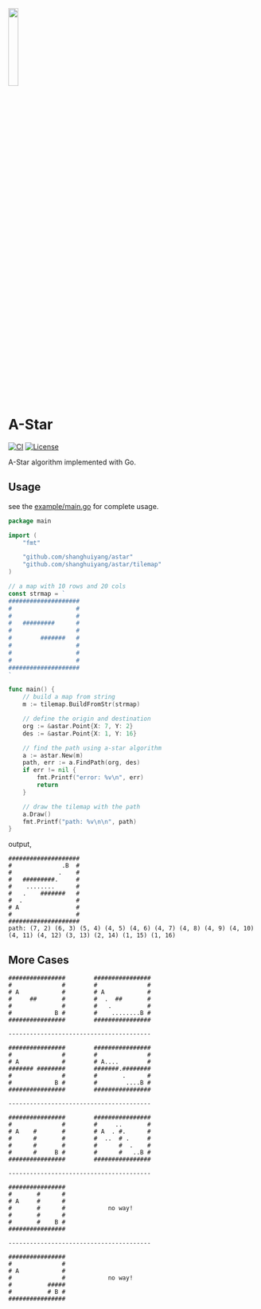 <img src="a-star.gif" width=20% height=20% />

# A-Star
[![CI](https://github.com/shanghuiyang/astar/actions/workflows/ci.yml/badge.svg)](https://github.com/shanghuiyang/astar/actions/workflows/ci.yml)
[![License](https://img.shields.io/badge/License-MIT-blue.svg)](https://github.com/shanghuiyang/astar/blob/master/LICENSE)

A-Star algorithm implemented with Go.

## Usage
see the [example/main.go](example/main.go) for complete usage.
```go
package main

import (
    "fmt"

    "github.com/shanghuiyang/astar"
    "github.com/shanghuiyang/astar/tilemap"
)

// a map with 10 rows and 20 cols
const strmap = `
####################
#                  #
#                  #
#   #########      #
#                  #
#        #######   #
#                  #
#                  #
#                  #
####################
`

func main() {
    // build a map from string
    m := tilemap.BuildFromStr(strmap)

    // define the origin and destination
    org := &astar.Point{X: 7, Y: 2}
    des := &astar.Point{X: 1, Y: 16}

    // find the path using a-star algorithm
    a := astar.New(m)
    path, err := a.FindPath(org, des)
    if err != nil {
        fmt.Printf("error: %v\n", err)
        return
    }

    // draw the tilemap with the path
    a.Draw()
    fmt.Printf("path: %v\n\n", path)
}
```

output,
```
####################
#              .B  #
#             .    #
#   #########.     #
#    ........      #
#   .    #######   #
#  .               #
# A                #
#                  #
####################
path: (7, 2) (6, 3) (5, 4) (4, 5) (4, 6) (4, 7) (4, 8) (4, 9) (4, 10) (4, 11) (4, 12) (3, 13) (2, 14) (1, 15) (1, 16)
```

## More Cases
```
################        ################
#              #        #              #
# A            #        # A            #
#     ##       #        #  .  ##       #
#              #        #   .          #
#            B #        #    ........B #
################        ################

----------------------------------------

################        ################
#              #        #              #
# A            #        # A....        #
####### ########        #######.########
#              #        #       .      #
#            B #        #        ....B #
################        ################

----------------------------------------

################        ################
#              #        #     ..       #
# A    #       #        # A  . #.      #
#      #       #        #  ..  # .     #
#      #       #        #      #  .    #
#      #     B #        #      #   ..B #
################        ################

----------------------------------------

################
#       #      #
# A     #      #
#       #      #            no way!
#       #      #
#       #    B #
################

----------------------------------------

################
#              #
# A            #
#              #            no way!
#          #####
#          # B #
################ 
```
